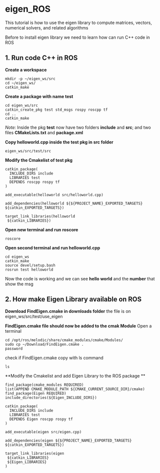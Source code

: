 # eigen_ROS
This tutorial is how to use the eigen library to compute matrices, vectors, numerical solvers, and related algorithms

Before to install eigen library we need to learn how can run C++ code in ROS

## **1. Run code C++ in ROS**

**Create a workspace**
```
mkdir -p ~/eigen_ws/src
cd ~/eigen_ws/
catkin_make
```
**Create a package with name test**
```
cd eigen_ws/src
catkin_create_pkg test std_msgs rospy roscpp tf
cd ..
catkin_make
```
_Note:_ Inside the pkg **test** now have two folders **include** and **src**; and two files **CMakeLists.txt** and **package.xml** 

**Copy helloworld.cpp inside the test pkg in src folder**

```
eigen_ws/src/test/src
```
**Modify the Cmakelist of test pkg**
```
catkin_package(
  INCLUDE_DIRS include
  LIBRARIES test
  DEPENDS roscpp rospy tf	 
)
```

```
add_executable(helloworld src/helloworld.cpp)
```

```
add_dependencies(helloworld ${${PROJECT_NAME}_EXPORTED_TARGETS} ${catkin_EXPORTED_TARGETS})
```

```
target_link_libraries(helloworld 
 ${catkin_LIBRARIES})
```
**Open new terminal and run roscore**
```
roscore
```
**Open second terminal and run helloworld.cpp**

```
cd eigen_ws
catkin_make
source devel/setup.bash
rosrun test helloworld

```
Now the code is working and we can see **hello world** and the **number** that show the msg 

## **2. How make Eigen Library available on ROS**
**Download FindEigen.cmake in downloads folder**
the file is on 
eigen_ws/src/test/use_eigen

**FindEigen.cmake file should now be added to the cmak Module**
Open a terminal

```
cd /opt/ros/melodic/share/cmake_modules/cmake/Modules/
sudo cp ~/Download/FindEigen.cmake .
password
```
check if FindEigen.cmake copy with ls command
```
ls
```

**Modify the Cmakelist and add Eigen Library to the ROS package **

```
find_package(cmake_modules REQUIRED)
list(APPEND CMAKE_MODULE_PATH ${CMAKE_CURRENT_SOURCE_DIR}/cmake)
find_package(Eigen REQUIRED)
include_directories(${Eigen_INCLUDE_DIRS})

```

```
catkin_package(
  INCLUDE_DIRS include
  LIBRARIES test
  DEPENDS Eigen roscpp rospy tf	   
)
```

```
add_executable(eigen src/eigen.cpp)
```

```
add_dependencies(eigen ${${PROJECT_NAME}_EXPORTED_TARGETS} ${catkin_EXPORTED_TARGETS})
```

```
target_link_libraries(eigen
 ${catkin_LIBRARIES}
 ${Eigen_LIBRARIES}   
)

```
